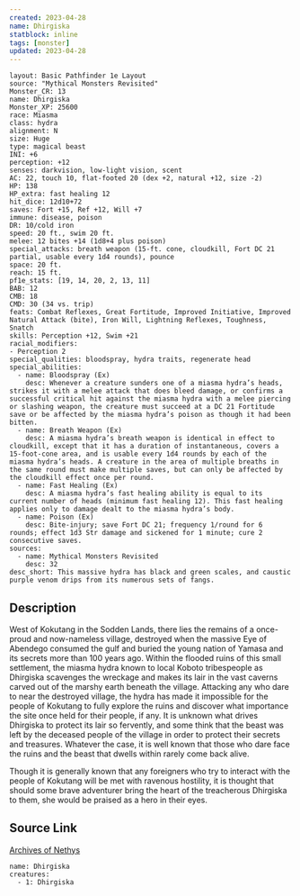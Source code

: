 ```yaml
---
created: 2023-04-28
name: Dhirgiska
statblock: inline
tags: [monster]
updated: 2023-04-28
---
```

```statblock
layout: Basic Pathfinder 1e Layout
source: "Mythical Monsters Revisited"
Monster_CR: 13
name: Dhirgiska
Monster_XP: 25600
race: Miasma
class: hydra
alignment: N
size: Huge
type: magical beast
INI: +6
perception: +12
senses: darkvision, low-light vision, scent
AC: 22, touch 10, flat-footed 20 (dex +2, natural +12, size -2)
HP: 138
HP_extra: fast healing 12
hit_dice: 12d10+72
saves: Fort +15, Ref +12, Will +7
immune: disease, poison
DR: 10/cold iron
speed: 20 ft., swim 20 ft.
melee: 12 bites +14 (1d8+4 plus poison)
special_attacks: breath weapon (15-ft. cone, cloudkill, Fort DC 21 partial, usable every 1d4 rounds), pounce
space: 20 ft.
reach: 15 ft.
pf1e_stats: [19, 14, 20, 2, 13, 11]
BAB: 12
CMB: 18
CMD: 30 (34 vs. trip)
feats: Combat Reflexes, Great Fortitude, Improved Initiative, Improved Natural Attack (bite), Iron Will, Lightning Reflexes, Toughness, Snatch
skills: Perception +12, Swim +21
racial_modifiers:
- Perception 2
special_qualities: bloodspray, hydra traits, regenerate head
special_abilities:
  - name: Bloodspray (Ex)
    desc: Whenever a creature sunders one of a miasma hydra’s heads, strikes it with a melee attack that does bleed damage, or confirms a successful critical hit against the miasma hydra with a melee piercing or slashing weapon, the creature must succeed at a DC 21 Fortitude save or be affected by the miasma hydra’s poison as though it had been bitten.
  - name: Breath Weapon (Ex)
    desc: A miasma hydra’s breath weapon is identical in effect to cloudkill, except that it has a duration of instantaneous, covers a 15-foot-cone area, and is usable every 1d4 rounds by each of the miasma hydra’s heads. A creature in the area of multiple breaths in the same round must make multiple saves, but can only be affected by the cloudkill effect once per round.
  - name: Fast Healing (Ex)
    desc: A miasma hydra’s fast healing ability is equal to its current number of heads (minimum fast healing 12). This fast healing applies only to damage dealt to the miasma hydra’s body.
  - name: Poison (Ex)
    desc: Bite-injury; save Fort DC 21; frequency 1/round for 6 rounds; effect 1d3 Str damage and sickened for 1 minute; cure 2 consecutive saves.
sources:
  - name: Mythical Monsters Revisited
    desc: 32
desc_short: This massive hydra has black and green scales, and caustic purple venom drips from its numerous sets of fangs.
```
## Description
West of Kokutang in the Sodden Lands, there lies the remains of a once-proud and now-nameless village, destroyed when the massive Eye of Abendego consumed the gulf and buried the young nation of Yamasa and its secrets more than 100 years ago. Within the flooded ruins of this small settlement, the miasma hydra known to local Koboto tribespeople as Dhirgiska scavenges the wreckage and makes its lair in the vast caverns carved out of the marshy earth beneath the village. Attacking any who dare to near the destroyed village, the hydra has made it impossible for the people of Kokutang to fully explore the ruins and discover what importance the site once held for their people, if any. It is unknown what drives Dhirgiska to protect its lair so fervently, and some think that the beast was left by the deceased people of the village in order to protect their secrets and treasures. Whatever the case, it is well known that those who dare face the ruins and the beast that dwells within rarely come back alive.

Though it is generally known that any foreigners who try to interact with the people of Kokutang will be met with ravenous hostility, it is thought that should some brave adventurer bring the heart of the treacherous Dhirgiska to them, she would be praised as a hero in their eyes.
## Source Link
[Archives of Nethys](https://aonprd.com/MonsterDisplay.aspx?ItemName=Dhirgiska)
```encounter-table
name: Dhirgiska
creatures:
  - 1: Dhirgiska
```
